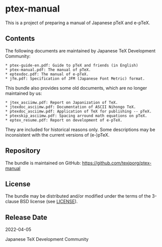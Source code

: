 # ptex-manual

This is a project of preparing a manual of Japanese pTeX and e-pTeX.

## Contents

The following documents are maintained by Japanese TeX Development
Community:

    * ptex-guide-en.pdf: Guide to pTeX and friends (in English)
    * ptex-manual.pdf: The manual of pTeX.
    * eptexdoc.pdf: The manual of e-pTeX.
    * jfm.pdf: Specification of JFM (Japanese Font Metric) format.

This bundle also provides some old documents, which are no longer
maintained by us:

    * jtex_asciimw.pdf: Report on Japanization of TeX.
    * jtexdoc_asciimw.pdf: Documentation of ASCII Nihongo TeX.
    * ptexdoc_asciimw.pdf: Application of TeX for publishing -- pTeX.
    * ptexskip_asciimw.pdf: Spacing arround math equations on pTeX.
    * eptex_resume.pdf: Report on development of e-pTeX.

They are included for historical reasons only.  Some descriptions
may be inconsistent with the current versions of (e-)pTeX.

## Repository

The bundle is maintained on GitHub:
https://github.com/texjporg/ptex-manual

## License

The bundle may be distributed and/or modified under the terms of
the 3-clause BSD license (see [LICENSE](./LICENSE)).

## Release Date

2022-04-05

Japanese TeX Development Community
